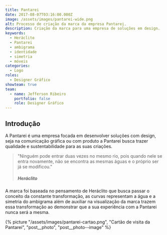 ```yaml
---
title: Pantarei
date: 2017-08-07T03:16:00.000Z
image: /assets/images/pantarei-wide.png
alt: Processo de criação da marca da empresa Pantarei.
description: Criação da marca para uma empresa de soluções em design.
keywords:
  - Heráclito
  - Pantarei
  - ambigrama
  - identidade
  - simetria
  - móveis
categories:
  - Logo
roles:
  - Designer Gráfico
showteam: true
team:
  - name: Jefferson Ribeiro
    portfolio: false
    role: Designer Gráfico
---
```


## Introdução

A Pantarei é uma empresa focada em desenvolver soluções com design, seja na comunicação gráfica ou com produto a Pantarei busca trazer qualidade e sustentabilidade para as suas criações.

> "Ninguém pode entrar duas vezes no mesmo rio, pois quando nele se entra novamente, não se encontra as mesmas águas e o próprio ser já se modificou."
>
> ##### Heráclito

A marca foi baseada no pensamento de Heráclito que busca passar o conceito da constante transformação, as curvas representam a água e a simetria do ambigrama além de auxiliar na visualização da marca trazem essa transformação ao demonstrar que a sua experiência com a Pantarei nunca será a mesma.

{% picture "/assets/images/pantarei-cartao.png", "Cartão de visita da Pantarei", "post__photo", "post__photo--image" %}

